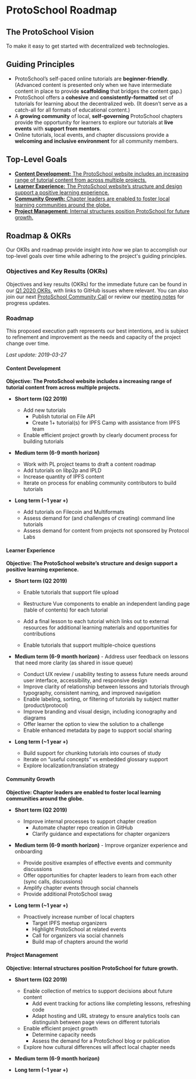 # ProtoSchool Roadmap

## The ProtoSchool Vision

To make it easy to get started with decentralized web technologies.


## Guiding Principles

-   ProtoSchool’s self-paced online tutorials are **beginner-friendly**. (Advanced content is presented only when we have intermediate content in place to provide **scaffolding** that bridges the content gap.)
-   ProtoSchool offers a **cohesive** and **consistently-formatted** set of tutorials for learning about the decentralized web. (It doesn’t serve as a catch-all for all formats of educational content.)
-   A **growing community** of local, **self-governing** ProtoSchool chapters provide the opportunity for learners to explore our tutorials at **live events** with **support from mentors**.
-   Online tutorials, local events, and chapter discussions provide a **welcoming and inclusive environment** for all community members.


## Top-Level Goals

- [**Content Development:** The ProtoSchool website includes an increasing range of tutorial content from across multiple projects.](#content-development)
- [**Learner Experience:** The ProtoSchool website’s structure and design support a positive learning experience.](#learner-experience)
- [**Community Growth:** Chapter leaders are enabled to foster local learning communities around the globe.](#community-growth)
- [**Project Management:** Internal structures position ProtoSchool for future growth.](#project-management)

## Roadmap & OKRs

Our OKRs and roadmap provide insight into _how_ we plan to accomplish our top-level goals over time while adhering to the project's guiding principles. 

### Objectives and Key Results (OKRs)

Objectives and key results (OKRs) for the immediate future can be found in our [Q1 2020 OKRs](./okrs/2020-q1.md), with links to GitHub issues where relevant. You can also join our next [ProtoSchool Community Call](https://github.com/ProtoSchool/organizing/issues/47) or review our [meeting notes](./meeting-notes/meeting-notes-and-recordings.md) for progress updates.

### Roadmap

This proposed execution path represents our best intentions, and is subject to refinement and improvement as the needs and capacity of the project change over time.

_Last update: 2019-03-27_

#### Content Development

**Objective: The ProtoSchool website includes a increasing range of tutorial content from across multiple projects.**

- **Short term (Q2 2019)**
  -   Add new tutorials
        -   Publish tutorial on File API
        -   Create 1+ tutorial(s) for IPFS Camp with assistance from IPFS team
  -   Enable efficient project growth by clearly document process for building tutorials


- **Medium term (6-9 month horizon)**
    -   Work with PL project teams to draft a content roadmap
    -   Add tutorials on libp2p and IPLD
    -   Increase quantity of IPFS content
    -   Iterate on process for enabling community contributors to build tutorials


-   **Long term (~1 year +)**
    -   Add tutorials on Filecoin and Multiformats
    -   Assess demand for (and challenges of creating) command line tutorials
    -   Assess demand for content from projects not sponsored by Protocol Labs

#### Learner Experience

**Objective: The ProtoSchool website’s structure and design support a positive learning experience.**

  -   **Short term (Q2 2019)**
      -   Enable tutorials that support file upload

      -   Restructure Vue components to enable an independent landing page (table of contents) for each tutorial
      -   Add a final lesson to each tutorial which links out to external resources for additional learning materials and opportunities for contributions
      -   Enable tutorials that support multiple-choice questions

  -   **Medium term (6-9 month horizon)**
    - Address user feedback on lessons that need more clarity (as shared in issue queue)
      -   Conduct UX review / usability testing to assess future needs around user interface, accessibility, and responsive design
      -   Improve clarity of relationship between lessons and tutorials through typography, consistent naming, and improved navigation
      -   Enable labeling, sorting, or filtering of tutorials by subject matter (product/protocol)
        -   Improve branding and visual design, including iconography and diagrams
        -   Offer learner the option to view the solution to a challenge
        -   Enable enhanced metadata by page to support social sharing


  -   **Long term (~1 year +)**
      -   Build support for chunking tutorials into courses of study
      -   Iterate on “useful concepts” vs embedded glossary support
      -   Explore localization/translation strategy


#### Community Growth

**Objective: Chapter leaders are enabled to foster local learning communities around the globe.**

-   **Short term (Q2 2019)**
    - Improve internal processes to support chapter creation
       -   Automate chapter repo creation in GitHub
       -   Clarify guidance and expectations for chapter organizers


  -   **Medium term (6-9 month horizon)**
    -   Improve organizer experience and onboarding
        -   Provide positive examples of effective events and community discussions
        -   Offer opportunities for chapter leaders to learn from each other (sync calls, discussions)
        -   Amplify chapter events through social channels
        -   Provide additional ProtoSchool swag


-   **Long term (~1 year +)**
    -   Proactively increase number of local chapters
        -   Target IPFS meetup organizers
        -   Highlight ProtoSchool at related events
        -   Call for organizers via social channels
        -   Build map of chapters around the world

#### Project Management

**Objective: Internal structures position ProtoSchool for future growth.**

  -   **Short term (Q2 2019)**
      -   Enable collection of metrics to support decisions about future content
          -   Add event tracking for actions like completing lessons, refreshing code
          -   Adapt hosting and URL strategy to ensure analytics tools can distinguish between page views on different tutorials
      -   Enable efficient project growth
          -   Determine capacity needs
          -   Assess the demand for a ProtoSchool blog or publication
      -   Explore how cultural differences will affect local chapter needs


  -   **Medium term (6-9 month horizon)**


  -   **Long term (~1 year +)**
